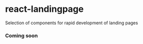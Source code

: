 # react-landingpage
Selection of components for rapid development of landing pages

### Coming soon
